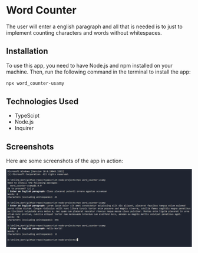# Word Counter

The user will enter a english paragraph and all that is needed is to just to implement counting characters and words without whitespaces.

## Installation

To use this app, you need to have Node.js and npm installed on your machine. Then, run the following command in the terminal to install the app:

```bash
npx word_counter-usamy
```

## Technologies Used

- TypeScipt
- Node.js
- Inquirer

## Screenshots

Here are some screenshots of the app in action:

![Alt text](image.png)

